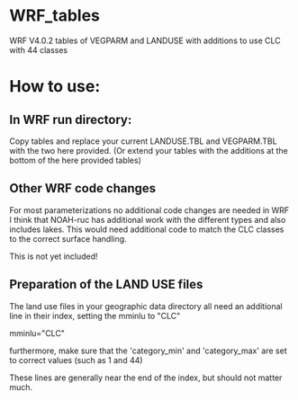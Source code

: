 # WRF_tables
WRF V4.0.2 tables of VEGPARM and LANDUSE with additions to use CLC with 44 classes

# How to use:

## In WRF run directory:

Copy tables and replace your current LANDUSE.TBL and VEGPARM.TBL with the two here provided.
(Or extend your tables with the additions at the bottom of the here provided tables)

## Other WRF code changes

For most parameterizations no additional code changes are needed in WRF
I think that NOAH-ruc has additional work with the different types and also includes lakes. 
This would need additional code to match the CLC classes to the correct surface handling.

This is not yet included!

## Preparation of the LAND USE files

The land use files in your geographic data directory all need an additional line in their index, setting the mminlu to "CLC"

mminlu="CLC"

furthermore, make sure that the 'category_min' and 'category_max' are set to correct values (such as 1 and 44)

These lines are generally near the end of the index, but should not matter much. 



